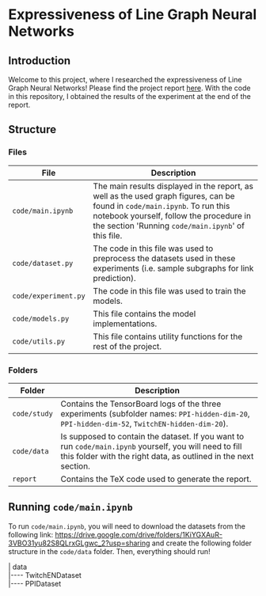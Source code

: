 # Expressiveness of Line Graph Neural Networks



## Introduction

Welcome to this project, where I researched the expressiveness of Line Graph Neural Networks! Please find the project report [here](report.pdf).
With the code in this repository, I obtained the results of the experiment at the end of the report.


## Structure

### Files

| File          | Description                                      |
| ------------- | ------------------------------------------------ |
| `code/main.ipynb`  | The main results displayed in the report, as well as the used graph figures, can be found in `code/main.ipynb`. To run this notebook yourself, follow the procedure in the section 'Running `code/main.ipynb`' of this file.      |
| `code/dataset.py`  | The code in this file was used to preprocess the datasets used in these experiments (i.e. sample subgraphs for link prediction).        |
| `code/experiment.py` | The code in this file was used to train the models.  |
| `code/models.py` | This file contains the model implementations. |
| `code/utils.py`    | This file contains utility functions for the rest of the project.       |


### Folders

| Folder          | Description                                      |
| ------------- | ------------------------------------------------ |
| `code/study` | Contains the TensorBoard logs of the three experiments (subfolder names: `PPI-hidden-dim-20`, `PPI-hidden-dim-52`, `TwitchEN-hidden-dim-20`). |
| `code/data` | Is supposed to contain the dataset. If you want to run `code/main.ipynb` yourself, you will need to fill this folder with the right data, as outlined in the next section. |
| `report` | Contains the TeX code used to generate the report. |



## Running `code/main.ipynb`

To run `code/main.ipynb`, you will need to download the datasets from the following link: https://drive.google.com/drive/folders/1KiYGXAuR-3VBO31yu82S8QLrxGLgwc_2?usp=sharing
and create the following folder structure in the `code/data` folder.
Then, everything should run!

| data <br>
|---- TwitchENDataset <br>
|---- PPIDataset
